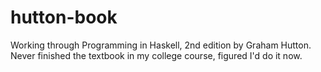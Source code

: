 # hutton-book

Working through Programming in Haskell, 2nd edition by Graham Hutton.
Never finished the textbook in my college course, figured I'd do it now.